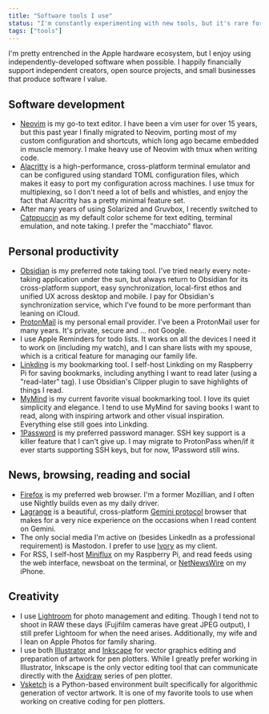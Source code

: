 ```yaml
---
title: "Software tools I use"
status: "I'm constantly experimenting with new tools, but it's rare for me to adopt something as a regular go-to tool. I don't expect this list to update too frequently."
tags: ["tools"]
---
```


I'm pretty entrenched in the Apple hardware ecosystem, but I enjoy using independently-developed software when possible. I happily financially support independent creators, open source projects, and small businesses that produce software I value.

## Software development

- [Neovim](https://neovim.io) is my go-to text editor. I have been a vim user for over 15 years, but this past year I finally migrated to Neovim, porting most of my custom configuration and shortcuts, which long ago became embedded in muscle memory. I make heavy use of Neovim with tmux when writing code.
- [Alacritty](https://alacritty.org) is a high-performance, cross-platform terminal emulator and can be configured using standard TOML configuration files, which makes it easy to port my configuration across machines. I use tmux for multiplexing, so I don't need a lot of bells and whistles, and enjoy the fact that Alacritty has a pretty minimal feature set.
- After many years of using Solarized and Gruvbox, I recently switched to [Catppuccin](https://catppuccin.com/) as my default color scheme for text editing, terminal emulation, and note taking. I prefer the "macchiato" flavor.

## Personal productivity

- [Obsidian](https://obsidian.md) is my preferred note taking tool. I've tried nearly every note-taking application under the sun, but always return to Obsidian for its cross-platform support, easy synchronization, local-first ethos and unified UX across desktop and mobile. I pay for Obsidian's synchronization service, which I've found to be more performant than leaning on iCloud.
- [ProtonMail](https://protonmail.com) is my personal email provider. I've been a ProtonMail user for many years. It's private, secure and ... not Google.
- I use Apple Reminders for todo lists. It works on all the devices I need it to work on (including my watch), and I can share lists with my spouse, which is a critical feature for managing our family life.
- [Linkding](https://github.com/sissbruecker/linkding) is my bookmarking tool. I self-host Linkding on my Raspberry Pi for saving bookmarks, including anything I want to read later (using a "read-later" tag). I use Obsidian's Clipper plugin to save highlights of things I read.
- [MyMind](https://mymind.com/) is my current favorite visual bookmarking tool. I love its quiet simplicity and elegance. I tend to use MyMind for saving books I want to read, along with inspiring artwork and other visual inspiration. Everything else still goes into Linkding.
- [1Password](https://1password.com/) is my preferred password manager. SSH key support is a killer feature that I can't give up. I may migrate to ProtonPass when/if it ever starts supporting SSH keys, but for now, 1Password still wins.

## News, browsing, reading and social
- [Firefox](https://mozilla.org/firefoxy) is my preferred web browser. I'm a former Mozillian, and I often use Nightly builds even as my daily driver.
- [Lagrange](https://gmi.skyjake.fi/lagrange) is a beautiful, cross-platform [Gemini protocol](https://geminiprotocol.net) browser that makes for a very nice experience on the occasions when I read content on Gemini.
- The only social media I'm active on (besides LinkedIn as a professional requirement) is Mastodon. I prefer to use [Ivory](https://tapbots.com/ivory) as my client.
- For RSS, I self-host [Miniflux](https://miniflux.app) on my Raspberry Pi, and read feeds using the web interface, newsboat on the terminal, or [NetNewsWire](https://netnewswire.com/) on my iPhone.

## Creativity
- I use [Lightroom](https://lightroom.adobe.com/) for photo management and editing. Though I tend not to shoot in RAW these days (Fujifilm cameras have great JPEG output), I still prefer Lightoom for when the need arises. Additionally, my wife and I lean on Apple Photos for family sharing.
- I use both [Illustrator](https://www.adobe.com/products/illustrator.html#modal-hash) and [Inkscape](https://inkscape.org/) for vector graphics editing and preparation of artwork for pen plotters. While I greatly prefer working in Illustrator, Inkscape is the only vector editing tool that can communicate directly with the [Axidraw](https://www.axidraw.com/) series of pen
  plotter.
- [Vsketch](https://vsketch.readthedocs.io/en/latest/) is a Python-based environment built specifically for algorithmic generation of vector artwork. It is one of my favorite tools to use when working on creative coding for pen plotters.

